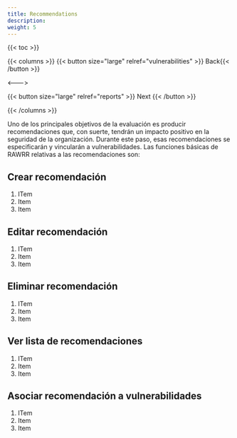 ```yaml
---
title: Recommendations
description:
weight: 5
---
```


{{< toc >}}

{{< columns >}}
{{< button size="large" relref="vulnerabilities" >}}<i class="arrow left"></i> Back{{< /button >}}

<--->

{{< button size="large" relref="reports" >}} Next <i class="arrow right"></i>{{< /button >}}

{{< /columns >}}

Uno de los principales objetivos de la evaluación es producir recomendaciones que, con
suerte, tendrán un impacto positivo en la seguridad de la organización. Durante este
paso, esas recomendaciones se especificarán y vincularán a vulnerabilidades. Las
funciones básicas de RAWRR relativas a las recomendaciones son:

## Crear recomendación

1. ITem
1. Item
1. Item

## Editar recomendación

1. ITem
1. Item
1. Item

## Eliminar recomendación

1. ITem
1. Item
1. Item

## Ver lista de recomendaciones

1. ITem
1. Item
1. Item

## Asociar recomendación a vulnerabilidades

1. ITem
1. Item
1. Item